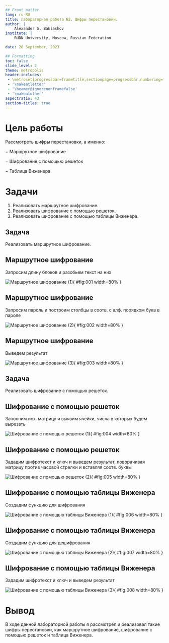 ```yaml
---
## Front matter
lang: ru-RU
title: Лабораторная работа №2. Шифры перестановки.
author: |
	Alexander S. Baklashov
institute: |
	RUDN University, Moscow, Russian Federation

date: 28 September, 2023

## Formatting
toc: false
slide_level: 2
theme: metropolis
header-includes: 
 - \metroset{progressbar=frametitle,sectionpage=progressbar,numbering=fraction}
 - '\makeatletter'
 - '\beamer@ignorenonframefalse'
 - '\makeatother'
aspectratio: 43
section-titles: true
---
```


# Цель работы

Рассмотреть шифры перестановки, а именно:

$-$ Маршрутное шифрование

$-$ Шифрование с помощью решеток

$-$ Таблица Виженера

# Задачи

1. Реализовать маршрутное шифрование.
2. Реализовать шифрование с помощью решеток.
3. Реализовать шифрование с помощью таблицы Виженера.

## Задача

Реализовать маршрутное шифрование.

## Маршрутное шифрование

Запросим длину блоков и разобьем текст на них 

![Маршрутное шифрование (1)](image/1.png){ #fig:001 width=80% }

## Маршрутное шифрование

Запросим пароль и построим столбцы в соотв. с алф. порядком букв в пароле 

![Маршрутное шифрование (2)](image/2.png){ #fig:002 width=80% }

## Маршрутное шифрование

Выведем результат

![Маршрутное шифрование (3)](image/3.png){ #fig:003 width=80% }

## Задача

Реализовать шифрование с помощью решеток.

## Шифрование с помощью решеток

Заполним исх. матрицу и выявим ячейки, числа в которых будем вырезать 

![Шифрование с помощью решеток (1)](image/4.png){ #fig:004 width=80% }

## Шифрование с помощью решеток

Зададим шифротекст и ключ и выведем результат, поворачивая матрицу против часовой стрелки и вставляя соотв. буквы

![Шифрование с помощью решеток (2)](image/5.png){ #fig:005 width=80% }

## Шифрование с помощью таблицы Виженера

Создадим функцию для шифрования

![Шифрование с помощью таблицы Виженера (1)](image/6.png){ #fig:006 width=80% }

## Шифрование с помощью таблицы Виженера

Создадим функцию для дешифрования

![Шифрование с помощью таблицы Виженера (2)](image/7.png){ #fig:007 width=80% }

## Шифрование с помощью таблицы Виженера

Зададим шифротекст и ключ и выведем результат

![Шифрование с помощью таблицы Виженера (3)](image/8.png){ #fig:008 width=80% }

# Вывод

В ходе данной лабораторной работы я рассмотрел и реализовал такие шифры перестановки, как маршрутное шифрование, шифрование с помощью решеток и таблица Виженера.